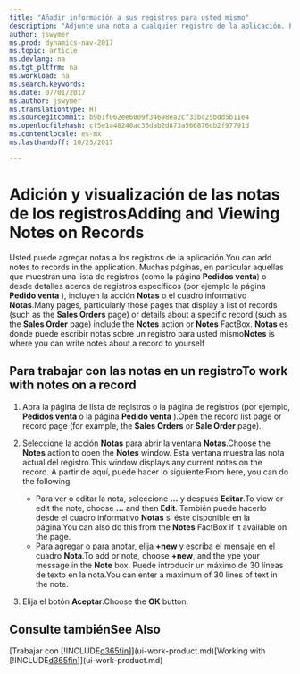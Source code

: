 ```yaml
---
title: "Añadir información a sus registros para usted mismo"
description: "Adjunte una nota a cualquier registro de la aplicación. Por ejemplo, si tiene información adicional sobre un pedido de venta que no se ajusta a ninguno de los campos del pedido de venta, puede escribir una nota."
author: jswymer
ms.prod: dynamics-nav-2017
ms.topic: article
ms.devlang: na
ms.tgt_pltfrm: na
ms.workload: na
ms.search.keywords: 
ms.date: 07/01/2017
ms.author: jswymer
ms.translationtype: HT
ms.sourcegitcommit: b9b1f062ee6009f34698ea2cf33bc25bdd5b11e4
ms.openlocfilehash: cf5e1a48240ac35dab2d873a566876db2f97791d
ms.contentlocale: es-mx
ms.lasthandoff: 10/23/2017

---
```

# <a name="adding-and-viewing-notes-on-records"></a><span data-ttu-id="b614f-104">Adición y visualización de las notas de los registros</span><span class="sxs-lookup"><span data-stu-id="b614f-104">Adding and Viewing Notes on Records</span></span>
 <span data-ttu-id="b614f-105">Usted <!--OnPrem and your colleagues -->puede agregar notas a los registros de la aplicación.</span><span class="sxs-lookup"><span data-stu-id="b614f-105">You <!--OnPrem and your colleagues -->can add notes to records in the application.</span></span> <span data-ttu-id="b614f-106">Muchas páginas, en particular aquellas que muestran una lista de registros (como la página **Pedidos venta**) o desde detalles acerca de registros específicos (por ejemplo la página **Pedido venta** ), incluyen la acción **Notas** o el cuadro informativo **Notas**.</span><span class="sxs-lookup"><span data-stu-id="b614f-106">Many pages, particularly those pages that display a list of records (such as the **Sales Orders** page) or details about a specific record (such as the **Sales Order** page) include the **Notes** action or **Notes** FactBox.</span></span> <span data-ttu-id="b614f-107">**Notas** es donde puede escribir notas sobre un registro para usted mismo<!--OnPrem or others, and where you can view notes to you from others. For example, a note could be a general comment or processing instruction to your colleague, who can then respond to your note using their own **Notes**. Or, your colleague can add a note that gives you extra information about a sales order that is not covered by the information on the sales order. These notes and correspondences will follow the record as it is processed in the company.--></span><span class="sxs-lookup"><span data-stu-id="b614f-107">**Notes** is where you can write notes about a record to yourself<!--OnPrem or others, and where you can view notes to you from others. For example, a note could be a general comment or processing instruction to your colleague, who can then respond to your note using their own **Notes**. Or, your colleague can add a note that gives you extra information about a sales order that is not covered by the information on the sales order. These notes and correspondences will follow the record as it is processed in the company.--></span></span>

<!--OnPrem
> [!NOTE]  
>  You can only select one recipient of the note.-->  
  
## <a name="to-work-with-notes-on-a-record"></a><span data-ttu-id="b614f-108">Para trabajar con las notas en un registro</span><span class="sxs-lookup"><span data-stu-id="b614f-108">To work with notes on a record</span></span> 
  
1.  <span data-ttu-id="b614f-109">Abra la página de lista de registros o la página de registros (por ejemplo, **Pedidos venta** o la página **Pedido venta** ).</span><span class="sxs-lookup"><span data-stu-id="b614f-109">Open the record list page or record page (for example, the **Sales Orders** or **Sale Order** page).</span></span>  
  
    <!-- If **Notes** is not visible on the page, then you can customize the page to display the Notes FactBox. -->
  
2.  <span data-ttu-id="b614f-110">Seleccione la acción **Notas** para abrir la ventana **Notas**.</span><span class="sxs-lookup"><span data-stu-id="b614f-110">Choose the **Notes** action to open the **Notes** window.</span></span> <span data-ttu-id="b614f-111">Esta ventana muestra las nota actual del registro.</span><span class="sxs-lookup"><span data-stu-id="b614f-111">This window displays any current notes on the record.</span></span> <span data-ttu-id="b614f-112">A partir de aquí, puede hacer lo siguiente:</span><span class="sxs-lookup"><span data-stu-id="b614f-112">From here, you can do the following:</span></span>

    -   <span data-ttu-id="b614f-113">Para ver o editar la nota, seleccione **…** y después **Editar**.</span><span class="sxs-lookup"><span data-stu-id="b614f-113">To view or edit the note, choose **...** and then **Edit**.</span></span> <span data-ttu-id="b614f-114">También puede hacerlo desde el cuadro informativo **Notas** si éste disponible en la página.</span><span class="sxs-lookup"><span data-stu-id="b614f-114">You can also do this from the **Notes** FactBox if it available on the page.</span></span>
    -   <span data-ttu-id="b614f-115">Para agregar o para anotar, elija **+new** y escriba el mensaje en el cuadro **Nota**.</span><span class="sxs-lookup"><span data-stu-id="b614f-115">To add or note, choose **+new**, and the ype your message in the **Note** box.</span></span> <span data-ttu-id="b614f-116">Puede introducir un máximo de 30 líneas de texto en la nota.</span><span class="sxs-lookup"><span data-stu-id="b614f-116">You can enter a maximum of 30 lines of text in the note.</span></span> 
  
<!-- 5.  In the **To** field, enter a user ID (your own or someone else’s) to indicate who the note is for.  
  
6.  Select the **Notify** field if you want to send a notification to the user in the **To** field. 
  
     If **Notify** is selected, the note will be sent as a notification to the user's **My Notifications** on the Role Center.  -->
  
3.  <span data-ttu-id="b614f-117">Elija el botón **Aceptar**.</span><span class="sxs-lookup"><span data-stu-id="b614f-117">Choose the **OK** button.</span></span>  

## <a name="see-also"></a><span data-ttu-id="b614f-118">Consulte también</span><span class="sxs-lookup"><span data-stu-id="b614f-118">See Also</span></span>
<span data-ttu-id="b614f-119">[Trabajar con [!INCLUDE[d365fin](includes/d365fin_md.md)]](ui-work-product.md)</span><span class="sxs-lookup"><span data-stu-id="b614f-119">[Working with [!INCLUDE[d365fin](includes/d365fin_md.md)]](ui-work-product.md)</span></span>  

